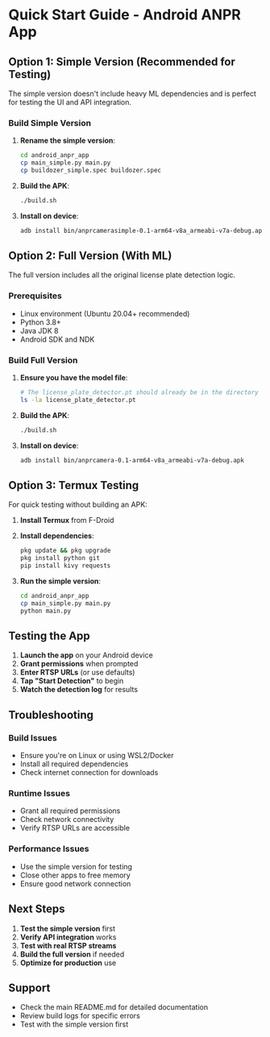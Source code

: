 # Quick Start Guide - Android ANPR App

## Option 1: Simple Version (Recommended for Testing)

The simple version doesn't include heavy ML dependencies and is perfect for testing the UI and API integration.

### Build Simple Version

1. **Rename the simple version**:
   ```bash
   cd android_anpr_app
   cp main_simple.py main.py
   cp buildozer_simple.spec buildozer.spec
   ```

2. **Build the APK**:
   ```bash
   ./build.sh
   ```

3. **Install on device**:
   ```bash
   adb install bin/anprcamerasimple-0.1-arm64-v8a_armeabi-v7a-debug.apk
   ```

## Option 2: Full Version (With ML)

The full version includes all the original license plate detection logic.

### Prerequisites

- Linux environment (Ubuntu 20.04+ recommended)
- Python 3.8+
- Java JDK 8
- Android SDK and NDK

### Build Full Version

1. **Ensure you have the model file**:
   ```bash
   # The license_plate_detector.pt should already be in the directory
   ls -la license_plate_detector.pt
   ```

2. **Build the APK**:
   ```bash
   ./build.sh
   ```

3. **Install on device**:
   ```bash
   adb install bin/anprcamera-0.1-arm64-v8a_armeabi-v7a-debug.apk
   ```

## Option 3: Termux Testing

For quick testing without building an APK:

1. **Install Termux** from F-Droid
2. **Install dependencies**:
   ```bash
   pkg update && pkg upgrade
   pkg install python git
   pip install kivy requests
   ```

3. **Run the simple version**:
   ```bash
   cd android_anpr_app
   cp main_simple.py main.py
   python main.py
   ```

## Testing the App

1. **Launch the app** on your Android device
2. **Grant permissions** when prompted
3. **Enter RTSP URLs** (or use defaults)
4. **Tap "Start Detection"** to begin
5. **Watch the detection log** for results

## Troubleshooting

### Build Issues
- Ensure you're on Linux or using WSL2/Docker
- Install all required dependencies
- Check internet connection for downloads

### Runtime Issues
- Grant all required permissions
- Check network connectivity
- Verify RTSP URLs are accessible

### Performance Issues
- Use the simple version for testing
- Close other apps to free memory
- Ensure good network connection

## Next Steps

1. **Test the simple version** first
2. **Verify API integration** works
3. **Test with real RTSP streams**
4. **Build the full version** if needed
5. **Optimize for production** use

## Support

- Check the main README.md for detailed documentation
- Review build logs for specific errors
- Test with the simple version first
